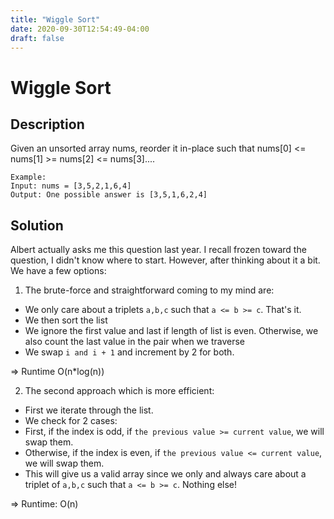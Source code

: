 ```yaml
---
title: "Wiggle Sort"
date: 2020-09-30T12:54:49-04:00
draft: false
---
```


# Wiggle Sort
## Description
Given an unsorted array nums, reorder it in-place such that nums[0] <= nums[1] >= nums[2] <= nums[3]....

```
Example:
Input: nums = [3,5,2,1,6,4]
Output: One possible answer is [3,5,1,6,2,4]
```

## Solution
Albert actually asks me this question last year. I recall frozen toward the question, I didn't know
where to start. However, after thinking about it a bit. We have a few options:

1. The brute-force and straightforward coming to my mind are:
- We only care about a triplets `a,b,c` such that `a <= b >= c`. That's it.
- We then sort the list
- We ignore the first value and last if length of list is even. Otherwise, we also count the last value in the pair
when we traverse
- We swap `i and i + 1` and increment by 2 for both.

=> Runtime O(n*log(n))

2. The second approach which is more efficient:
- First we iterate through the list.
- We check for 2 cases:
- First, if the index is odd, if `the previous value >= current value`, we will swap them.
- Otherwise, if the  index is even, if `the previous value <= current value`, we will swap them.
- This will give us a valid array since we only and always
care about a triplet of `a,b,c` such that `a <= b >= c`. Nothing else!

=> Runtime: O(n)



